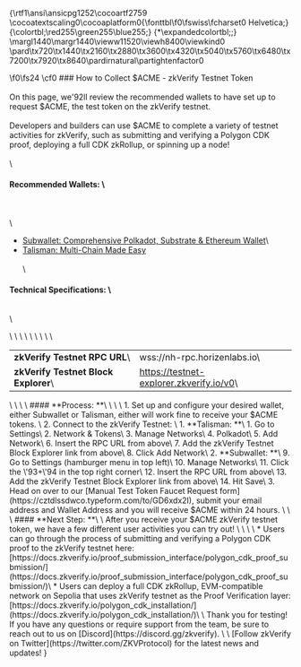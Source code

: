 {\rtf1\ansi\ansicpg1252\cocoartf2759
\cocoatextscaling0\cocoaplatform0{\fonttbl\f0\fswiss\fcharset0 Helvetica;}
{\colortbl;\red255\green255\blue255;}
{\*\expandedcolortbl;;}
\margl1440\margr1440\vieww11520\viewh8400\viewkind0
\pard\tx720\tx1440\tx2160\tx2880\tx3600\tx4320\tx5040\tx5760\tx6480\tx7200\tx7920\tx8640\pardirnatural\partightenfactor0

\f0\fs24 \cf0 ### How to Collect $ACME - zkVerify Testnet Token\
\
On this page, we\'92ll review the recommended wallets to have set up to request $ACME, the test token on the zkVerify testnet.\
\
Developers and builders can use $ACME to complete a variety of testnet activities for zkVerify, such as submitting and verifying a Polygon CDK proof, deploying a full CDK zkRollup, or spinning up a node!\
\
\
#### **Recommended Wallets**: \
\
\
\
* [Subwallet: Comprehensive Polkadot, Substrate & Ethereum Wallet](https://www.subwallet.app/)\
* [Talisman: Multi-Chain Made Easy](https://www.talisman.xyz/)\
\
\
#### **Technical Specifications:** \
\
\
<table>\
  <tr>\
   <td><strong>zkVerify Testnet RPC URL</strong>\
   </td>\
   <td>wss://nh-rpc.horizenlabs.io\
   </td>\
  </tr>\
  <tr>\
   <td><strong>zkVerify Testnet Block Explorer</strong>\
   </td>\
   <td><a href="https://testnet-explorer.zkverify.io/v0">https://testnet-explorer.zkverify.io/v0</a>\
   </td>\
  </tr>\
</table>\
\
\
\
#### **Process: **\
\
\
\
1. Set up and configure your desired wallet, either Subwallet or Talisman, either will work fine to receive your $ACME tokens. \
2. Connect to the zkVerify Testnet: \
    1. **Talisman: **\
        1. Go to Settings\
        2. Network & Tokens\
        3. Manage Networks\
        4. Polkadot\
        5. Add Network\
        6. Insert the RPC URL from above\
        7. Add the zkVerify Testnet Block Explorer link from above\
        8. Click Add Network\
    2. **Subwallet: **\
        9. Go to Settings (hamburger menu in top left)\
        10. Manage Networks\
        11. Click the \'93+\'94 in the top right corner\
        12. Insert the RPC URL from above\
        13. Add the zkVerify Testnet Block Explorer link from above\
        14. Hit Save\
3. Head on over to our [Manual Test Token Faucet Request form](https://cztdlssdwco.typeform.com/to/GD6xdx2I), submit your email address and Wallet Address and you will receive $ACME within 24 hours. \
\
\
#### **Next Step: **\
\
After you receive your $ACME zkVerify testnet token, we have a few different user activities you can try out! \
\
\
\
* Users can go through the process of submitting and verifying a Polygon CDK proof to the zkVerify testnet here: [https://docs.zkverify.io/proof_submission_interface/polygon_cdk_proof_submission/](https://docs.zkverify.io/proof_submission_interface/polygon_cdk_proof_submission/)\
* Users can deploy a full CDK zkRollup, EVM-compatible network on Sepolia that uses zkVerify testnet as the Proof Verification layer: [https://docs.zkverify.io/polygon_cdk_installation/](https://docs.zkverify.io/polygon_cdk_installation/)\
\
Thank you for testing! If you have any questions or require support from the team, be sure to reach out to us on [Discord](https://discord.gg/zkverify). \
\
[Follow zkVerify on Twitter](https://twitter.com/ZKVProtocol) for the latest news and updates! }